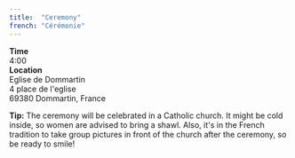```yaml
---
title:  "Ceremony"
french: "Cérémonie"
---
```

**Time**  
4:00  
**Location**  
Eglise de Dommartin  
4 place de l'eglise  
69380 Dommartin, France

**Tip:** The ceremony will be celebrated in a Catholic church. It might be cold inside, so women are advised to bring a shawl. Also, it's in the French tradition to take group pictures in front of the church after the ceremony, so be ready to smile!
